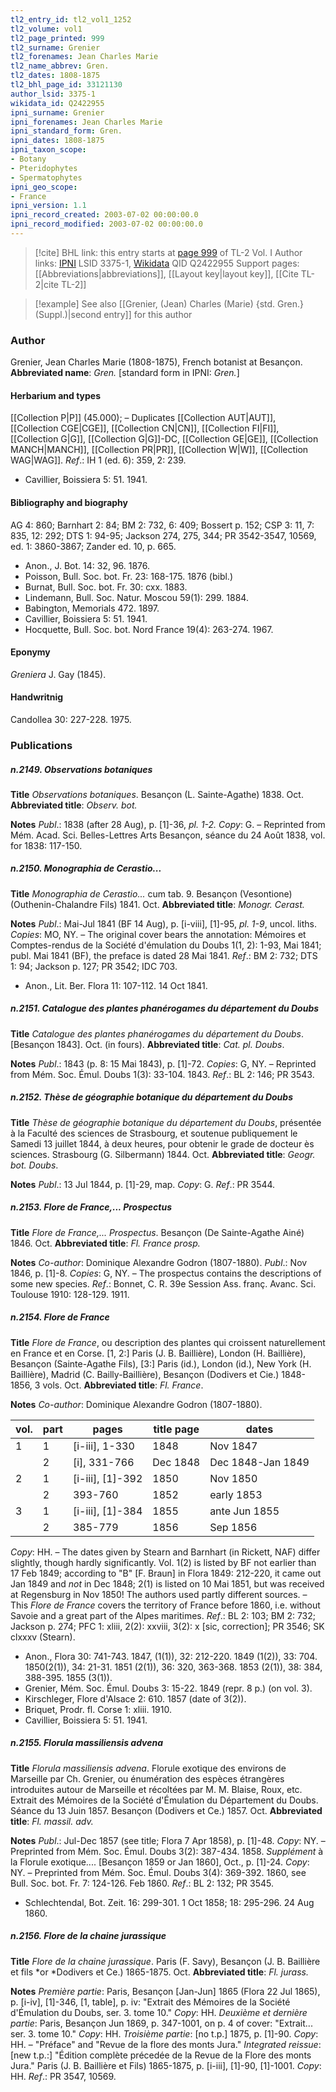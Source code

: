 ```yaml
---
tl2_entry_id: tl2_vol1_1252
tl2_volume: vol1
tl2_page_printed: 999
tl2_surname: Grenier
tl2_forenames: Jean Charles Marie
tl2_name_abbrev: Gren.
tl2_dates: 1808-1875
tl2_bhl_page_id: 33121130
author_lsid: 3375-1
wikidata_id: Q2422955
ipni_surname: Grenier
ipni_forenames: Jean Charles Marie
ipni_standard_form: Gren.
ipni_dates: 1808-1875
ipni_taxon_scope: 
- Botany
- Pteridophytes
- Spermatophytes
ipni_geo_scope: 
- France
ipni_version: 1.1
ipni_record_created: 2003-07-02 00:00:00.0
ipni_record_modified: 2003-07-02 00:00:00.0
---
```


> [!cite] BHL link: this entry starts at [page 999](https://www.biodiversitylibrary.org/page/33121130) of TL-2 Vol. I
> Author links: [IPNI](https://www.ipni.org/a/3375-1) LSID 3375-1, [Wikidata](https://www.wikidata.org/wiki/Q2422955) QID Q2422955
> Support pages: [[Abbreviations|abbreviations]], [[Layout key|layout key]], [[Cite TL-2|cite TL-2]]

> [!example] See also [[Grenier, (Jean) Charles (Marie) {std. Gren.} (Suppl.)|second entry]] for this author

### Author

Grenier, Jean Charles Marie (1808-1875), French botanist at Besançon. 
**Abbreviated name**: *Gren.* \[standard form in IPNI: *Gren.*\]

#### Herbarium and types

[[Collection P|P]] (45.000); – Duplicates [[Collection AUT|AUT]], [[Collection CGE|CGE]], [[Collection CN|CN]], [[Collection FI|FI]], [[Collection G|G]], [[Collection G|G]]-DC, [[Collection GE|GE]], [[Collection MANCH|MANCH]], [[Collection PR|PR]], [[Collection W|W]], [[Collection WAG|WAG]].
*Ref*.: IH 1 (ed. 6): 359, 2: 239.
- Cavillier, Boissiera 5: 51. 1941.

#### Bibliography and biography

AG 4: 860; Barnhart 2: 84; BM 2: 732, 6: 409; Bossert p. 152; CSP 3: 11, 7: 835, 12: 292; DTS 1: 94-95; Jackson 274, 275, 344; PR 3542-3547, 10569, ed. 1: 3860-3867; Zander ed. 10, p. 665.
- Anon., J. Bot. 14: 32, 96. 1876.
- Poisson, Bull. Soc. bot. Fr. 23: 168-175. 1876 (bibl.)
- Burnat, Bull. Soc. bot. Fr. 30: cxx. 1883.
- Lindemann, Bull. Soc. Natur. Moscou 59(1): 299. 1884.
- Babington, Memorials 472. 1897.
- Cavillier, Boissiera 5: 51. 1941.
- Hocquette, Bull. Soc. bot. Nord France 19(4): 263-274. 1967.

#### Eponymy

*Greniera* J. Gay (1845).

#### Handwritnig

Candollea 30: 227-228. 1975.

### Publications

##### n.2149. Observations botaniques

**Title**
*Observations botaniques*. Besançon (L. Sainte-Agathe) 1838. Oct.
**Abbreviated title**: *Observ. bot.*

**Notes**
*Publ*.: 1838 (after 28 Aug), p. \[1\]-36, *pl. 1-2. Copy*: G. – Reprinted from Mém. Acad. Sci. Belles-Lettres Arts Besançon, séance du 24 Août 1838, vol. for 1838: 117-150.

##### n.2150. Monographia de Cerastio...

**Title**
*Monographia de Cerastio...* cum tab. 9. Besançon (Vesontione) (Outhenin-Chalandre Fils) 1841. Oct.
**Abbreviated title**: *Monogr. Cerast.*

**Notes**
*Publ*.: Mai-Jul 1841 (BF 14 Aug), p. \[i-viii\], \[1\]-95, *pl. 1-9*, uncol. liths. *Copies*: MO, NY. – The original cover bears the annotation: Mémoires et Comptes-rendus de la Société d'émulation du Doubs 1(1, 2): 1-93, Mai 1841; publ. Mai 1841 (BF), the preface is dated 28 Mai 1841.
*Ref*.: BM 2: 732; DTS 1: 94; Jackson p. 127; PR 3542; IDC 703.
- Anon., Lit. Ber. Flora 11: 107-112. 14 Oct 1841.

##### n.2151. Catalogue des plantes phanérogames du département du Doubs

**Title**
*Catalogue des plantes phanérogames du département du Doubs*. \[Besançon 1843\]. Oct. (in fours).
**Abbreviated title**: *Cat. pl. Doubs*.

**Notes**
*Publ*.: 1843 (p. 8: 15 Mai 1843), p. \[1\]-72. *Copies*: G, NY. – Reprinted from Mém. Soc. Émul. Doubs 1(3): 33-104. 1843.
*Ref*.: BL 2: 146; PR 3543.

##### n.2152. Thèse de géographie botanique du département du Doubs

**Title**
*Thèse de géographie botanique du département du Doubs*, présentée à la Faculté des sciences de Strasbourg, et soutenue publiquement le Samedi 13 juillet 1844, à deux heures, pour obtenir le grade de docteur ès sciences. Strasbourg (G. Silbermann) 1844. Oct.
**Abbreviated title**: *Geogr. bot. Doubs*.

**Notes**
*Publ*.: 13 Jul 1844, p. \[1\]-29, map. *Copy*: G.
*Ref*.: PR 3544.

##### n.2153. Flore de France,... Prospectus

**Title**
*Flore de France,... Prospectus*. Besançon (De Sainte-Agathe Ainé) 1846. Oct.
**Abbreviated title**: *Fl. France prosp.*

**Notes**
*Co-author*: Dominique Alexandre Godron (1807-1880).
*Publ*.: Nov 1846, p. \[1\]-8. *Copies*: G, NY. – The prospectus contains the descriptions of some new species.
*Ref*.: Bonnet, C. R. 39e Session Ass. franç. Avanc. Sci. Toulouse 1910: 128-129. 1911.

##### n.2154. Flore de France

**Title**
*Flore de France*, ou description des plantes qui croissent naturellement en France et en Corse. \[1, 2:\] Paris (J. B. Baillière), London (H. Baillière), Besançon (Sainte-Agathe Fils), \[3:\] Paris (id.), London (id.), New York (H. Baillière), Madrid (C. Bailly-Baillière), Besançon (Dodivers et Cie.) 1848-1856, 3 vols. Oct.
**Abbreviated title**: *Fl. France*.

**Notes**
*Co-author*: Dominique Alexandre Godron (1807-1880).

|vol.	|part	|pages	|title page	|dates|
|---	|---	|---	|---	|---	|
|1	|1	|\[i-iii\], 1-330	|1848	|Nov 1847|
|	|2	|\[i\], 331-766	|Dec 1848	|Dec 1848-Jan 1849|
|2	|1	|\[i-iii\], \[1\]-392	|1850	|Nov 1850|
|	|2	|393-760	|1852	|early 1853|
|3	|1	|\[i-iii\], \[1\]-384	|1855	|ante Jun 1855|
|	|2	|385-779	|1856	|Sep 1856|

*Copy*: HH. – The dates given by Stearn and Barnhart (in Rickett, NAF) differ slightly, though hardly significantly. Vol. 1(2) is listed by BF not earlier than 17 Feb 1849; according to "B" \[F. Braun\] in Flora 1849: 212-220, it came out Jan 1849 and *not* in Dec 1848; 2(1) is listed on 10 Mai 1851, but was received at Regensburg in Nov 1850! The authors used partly different sources. – This *Flore de France* covers the territory of France before 1860, i.e. without Savoie and a great part of the Alpes maritimes.
*Ref*.: BL 2: 103; BM 2: 732; Jackson p. 274; PFC 1: xliii, 2(2): xxviii, 3(2): x \[sic, correction\]; PR 3546; SK clxxxv (Stearn).
- Anon., Flora 30: 741-743. 1847, (1(1)), 32: 212-220. 1849 (1(2)), 33: 704. 1850(2(1)), 34: 21-31. 1851 (2(1)), 36: 320, 363-368. 1853 (2(1)), 38: 384, 388-395. 1855 (3(1)).
- Grenier, Mém. Soc. Émul. Doubs 3: 15-22. 1849 (repr. 8 p.) (on vol. 3).
- Kirschleger, Flore d'Alsace 2: 610. 1857 (date of 3(2)).
- Briquet, Prodr. fl. Corse 1: xliii. 1910.
- Cavillier, Boissiera 5: 51. 1941.

##### n.2155. Florula massiliensis advena

**Title**
*Florula massiliensis advena*. Florule exotique des environs de Marseille par Ch. Grenier, ou énumération des espèces étrangères introduites autour de Marseille et récoltées par M. M. Blaise, Roux, etc. Extrait des Mémoires de la Société d'Émulation du Département du Doubs. Séance du 13 Juin 1857. Besançon (Dodivers et Ce.) 1857. Oct.
**Abbreviated title**: *Fl. massil. adv.*

**Notes**
*Publ*.: Jul-Dec 1857 (see title; Flora 7 Apr 1858), p. \[1\]-48. *Copy*: NY. – Preprinted from Mém. Soc. Émul. Doubs 3(2): 387-434. 1858.
*Supplément* à la Florule exotique.... \[Besançon 1859 or Jan 1860\], Oct., p. \[1\]-24. *Copy*: NY. – Preprinted from Mém. Soc. Émul. Doubs 3(4): 369-392. 1860, see Bull. Soc. bot. Fr. 7: 124-126. Feb 1860.
*Ref*.: BL 2: 132; PR 3545.
- Schlechtendal, Bot. Zeit. 16: 299-301. 1 Oct 1858; 18: 295-296. 24 Aug 1860.

##### n.2156. Flore de la chaine jurassique

**Title**
*Flore de la chaine jurassique*. Paris (F. Savy), Besançon (J. B. Baillière et fils *or *Dodivers et Ce.) 1865-1875. Oct.
**Abbreviated title**: *Fl. jurass.*

**Notes**
*Première partie*: Paris, Besançon \[Jan-Jun\] 1865 (Flora 22 Jul 1865), p. \[i-iv\], \[1\]-346, \[1, table\], p. iv: "Extrait des Mémoires de la Société d'Émulation du Doubs, ser. 3. tome 10." *Copy*: HH.
*Deuxième et dernière partie*: Paris, Besançon Jun 1869, p. 347-1001, on p. 4 of cover: "Extrait... ser. 3. tome 10." *Copy*: HH.
*Troisième partie*: \[no t.p.\] 1875, p. \[1\]-90. *Copy*: HH. – "Préface" and "Revue de la flore des monts Jura."
*Integrated reissue*: \[new t.p.:\] "Édition complète précedée de la Revue de la Flore des monts Jura." Paris (J. B. Baillière et Fils) 1865-1875, p. \[i-iii\], \[1\]-90, \[1\]-1001. *Copy*: HH.
*Ref*.: PR 3547, 10569.

